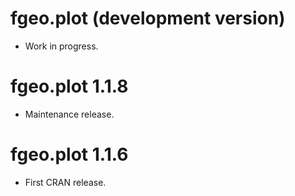 # fgeo.plot (development version)

* Work in progress.

# fgeo.plot 1.1.8

* Maintenance release.

# fgeo.plot 1.1.6

* First CRAN release.
